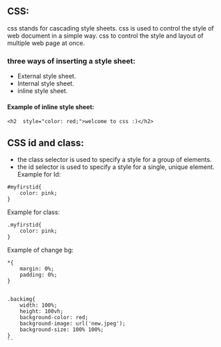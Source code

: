 

## CSS: 
css stands for cascading style sheets. css is used to control the style of web document in a simple way. css to control the style and layout of multiple web page at once.

### three ways of inserting a style sheet:
- External style sheet.
- Internal style sheet.
- inline style sheet.
#### Example of inline style sheet:
```
<h2  style="color: red;">welcome to css :)</h2>
```
## CSS id and class:
- the class selector is used to specify a style for a group of elements.
- the id selector is used to specify a style for a single, unique element.
Example for Id:
```
#myfirstid{
    color: pink;
}
```
Example for class:
```
.myfirstid{
    color: pink;
}
```
Example of change bg:
```
*{
    margin: 0%;
    padding: 0%;
}


.backimg{
    width: 100%;
    height: 100vh;
    background-color: red;
    background-image: url('new.jpeg');
    background-size: 100% 100%;
}
``


